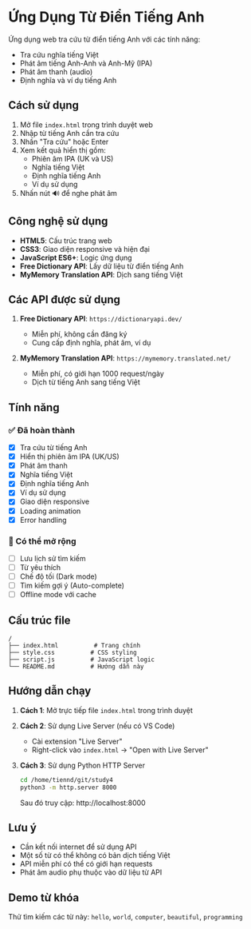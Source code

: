 # Ứng Dụng Từ Điển Tiếng Anh

Ứng dụng web tra cứu từ điển tiếng Anh với các tính năng:
- Tra cứu nghĩa tiếng Việt
- Phát âm tiếng Anh-Anh và Anh-Mỹ (IPA)
- Phát âm thanh (audio)
- Định nghĩa và ví dụ tiếng Anh

## Cách sử dụng

1. Mở file `index.html` trong trình duyệt web
2. Nhập từ tiếng Anh cần tra cứu
3. Nhấn "Tra cứu" hoặc Enter
4. Xem kết quả hiển thị gồm:
   - Phiên âm IPA (UK và US)
   - Nghĩa tiếng Việt
   - Định nghĩa tiếng Anh
   - Ví dụ sử dụng
5. Nhấn nút 🔊 để nghe phát âm

## Công nghệ sử dụng

- **HTML5**: Cấu trúc trang web
- **CSS3**: Giao diện responsive và hiện đại
- **JavaScript ES6+**: Logic ứng dụng
- **Free Dictionary API**: Lấy dữ liệu từ điển tiếng Anh
- **MyMemory Translation API**: Dịch sang tiếng Việt

## Các API được sử dụng

1. **Free Dictionary API**: `https://dictionaryapi.dev/`
   - Miễn phí, không cần đăng ký
   - Cung cấp định nghĩa, phát âm, ví dụ

2. **MyMemory Translation API**: `https://mymemory.translated.net/`
   - Miễn phí, có giới hạn 1000 request/ngày
   - Dịch từ tiếng Anh sang tiếng Việt

## Tính năng

### ✅ Đã hoàn thành
- [x] Tra cứu từ tiếng Anh
- [x] Hiển thị phiên âm IPA (UK/US)
- [x] Phát âm thanh
- [x] Nghĩa tiếng Việt
- [x] Định nghĩa tiếng Anh
- [x] Ví dụ sử dụng
- [x] Giao diện responsive
- [x] Loading animation
- [x] Error handling

### 🚀 Có thể mở rộng
- [ ] Lưu lịch sử tìm kiếm
- [ ] Từ yêu thích
- [ ] Chế độ tối (Dark mode)
- [ ] Tìm kiếm gợi ý (Auto-complete)
- [ ] Offline mode với cache

## Cấu trúc file

```
/
├── index.html          # Trang chính
├── style.css          # CSS styling
├── script.js          # JavaScript logic
└── README.md          # Hướng dẫn này
```

## Hướng dẫn chạy

1. **Cách 1**: Mở trực tiếp file `index.html` trong trình duyệt

2. **Cách 2**: Sử dụng Live Server (nếu có VS Code)
   - Cài extension "Live Server"
   - Right-click vào `index.html` → "Open with Live Server"

3. **Cách 3**: Sử dụng Python HTTP Server
   ```bash
   cd /home/tiennd/git/study4
   python3 -m http.server 8000
   ```
   Sau đó truy cập: http://localhost:8000

## Lưu ý

- Cần kết nối internet để sử dụng API
- Một số từ có thể không có bản dịch tiếng Việt
- API miễn phí có thể có giới hạn requests
- Phát âm audio phụ thuộc vào dữ liệu từ API

## Demo từ khóa

Thử tìm kiếm các từ này: `hello`, `world`, `computer`, `beautiful`, `programming`
